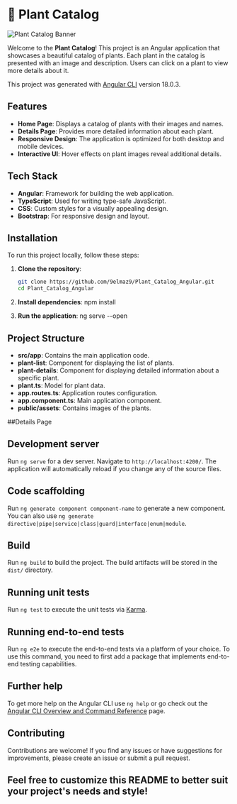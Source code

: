 # 🌿 Plant Catalog
![Plant Catalog Banner](https://i.pinimg.com/originals/f0/8c/8f/f08c8f4e918e8caf5fa62bf201d6390f.jpg)

Welcome to the **Plant Catalog**! This project is an Angular application that showcases a beautiful catalog of plants. Each plant in the catalog is presented with an image and description. Users can click on a plant to view more details about it.

This project was generated with [Angular CLI](https://github.com/angular/angular-cli) version 18.0.3.

## Features

- **Home Page**: Displays a catalog of plants with their images and names.
- **Details Page**: Provides more detailed information about each plant.
- **Responsive Design**: The application is optimized for both desktop and mobile devices.
- **Interactive UI**: Hover effects on plant images reveal additional details.

## Tech Stack

- **Angular**: Framework for building the web application.
- **TypeScript**: Used for writing type-safe JavaScript.
- **CSS**: Custom styles for a visually appealing design.
- **Bootstrap**: For responsive design and layout.


## Installation

To run this project locally, follow these steps:

1. **Clone the repository**:
   ```sh
   git clone https://github.com/9elmaz9/Plant_Catalog_Angular.git
   cd Plant_Catalog_Angular
   
 2. **Install dependencies**:
    npm install

3. **Run the application**:
   ng serve --open




##  Project Structure
- **src/app**: Contains the main application code.
- **plant-list**: Component for displaying the list of plants.
- **plant-details**: Component for displaying detailed information about a specific plant.
- **plant.ts**: Model for plant data.
- **app.routes.ts**: Application routes configuration.
- **app.component.ts**: Main application component.
- **public/assets**: Contains images of the plants.


##Details Page
 
## Development server

Run `ng serve` for a dev server. Navigate to `http://localhost:4200/`. The application will automatically reload if you change any of the source files.

## Code scaffolding

Run `ng generate component component-name` to generate a new component. You can also use `ng generate directive|pipe|service|class|guard|interface|enum|module`.

## Build

Run `ng build` to build the project. The build artifacts will be stored in the `dist/` directory.

## Running unit tests

Run `ng test` to execute the unit tests via [Karma](https://karma-runner.github.io).

## Running end-to-end tests

Run `ng e2e` to execute the end-to-end tests via a platform of your choice. To use this command, you need to first add a package that implements end-to-end testing capabilities.

## Further help

To get more help on the Angular CLI use `ng help` or go check out the [Angular CLI Overview and Command Reference](https://angular.dev/tools/cli) page.


## Contributing
Contributions are welcome! If you find any issues or have suggestions for improvements, please create an issue or submit a pull request.

## Feel free to customize this README to better suit your project's needs and style!

